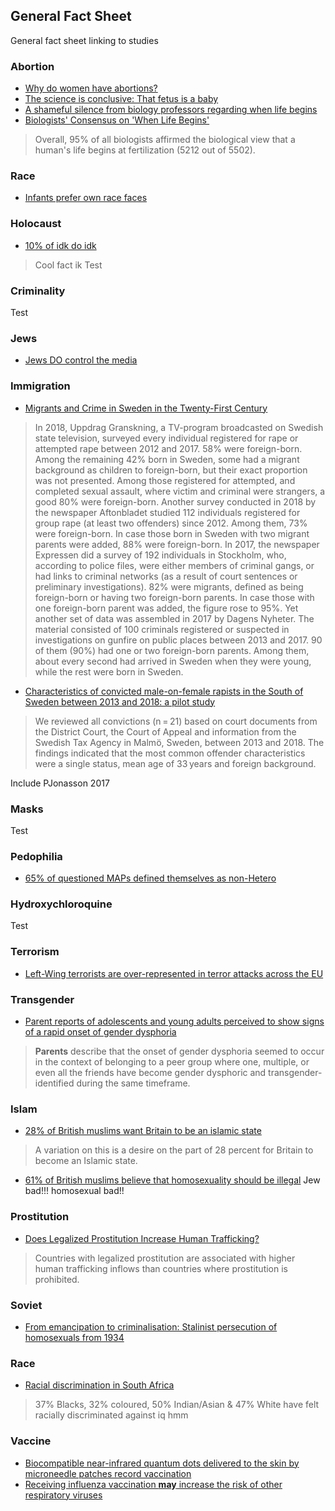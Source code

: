 ## General Fact Sheet
General fact sheet linking to studies

### Abortion
- [Why do women have abortions?](https://pubmed.ncbi.nlm.nih.gov/3243347/)
- [The science is conclusive: That fetus is a baby](https://eu.desmoinesregister.com/story/opinion/columnists/iowa-view/2018/12/12/science-conclusive-fetus-baby-iowa-fetal-heartbeat-law-abortion/2286938002/)
- [A shameful silence from biology professors regarding when life begins ](https://www.thecollegefix.com/a-shameful-silence-from-biology-professors-regarding-when-life-begins/)
- [Biologists' Consensus on 'When Life Begins'](https://papers.ssrn.com/sol3/papers.cfm?abstract_id=3211703)
> Overall, 95% of all biologists affirmed the biological view that a human's life begins at fertilization (5212 out of 5502).

### Race
- [Infants prefer own race faces](https://www.fatherly.com/health-science/science-little-kids-racist-parents/)

### Holocaust
- [10% of idk do idk](http://google.com)
> Cool fact ik
Test

### Criminality
Test

### Jews
- [Jews DO control the media](https://web.archive.org/web/20120705065748/http://blogs.timesofisrael.com/jews-do-control-the-media/)

### Immigration
- [Migrants and Crime in Sweden in the Twenty-First Century](https://link.springer.com/article/10.1007/s12115-019-00436-8)
> In 2018, Uppdrag Granskning, a TV-program broadcasted on Swedish state television, surveyed every individual registered for rape or attempted rape between 2012 and 2017. 58% were foreign-born. Among the remaining 42% born in Sweden, some had a migrant background as children to foreign-born, but their exact proportion was not presented. Among those registered for attempted, and completed sexual assault, where victim and criminal were strangers, a good 80% were foreign-born.
Another survey conducted in 2018 by the newspaper Aftonbladet studied 112 individuals registered for group rape (at least two offenders) since 2012. Among them, 73% were foreign-born. In case those born in Sweden with two migrant parents were added, 88% were foreign-born.
In 2017, the newspaper Expressen did a survey of 192 individuals in Stockholm, who, according to police files, were either members of criminal gangs, or had links to criminal networks (as a result of court sentences or preliminary investigations). 82% were migrants, defined as being foreign-born or having two foreign-born parents. In case those with one foreign-born parent was added, the figure rose to 95%.
Yet another set of data was assembled in 2017 by Dagens Nyheter. The material consisted of 100 criminals registered or suspected in investigations on gunfire on public places between 2013 and 2017. 90 of them (90%) had one or two foreign-born parents. Among them, about every second had arrived in Sweden when they were young, while the rest were born in Sweden.
- [Characteristics of convicted male-on-female rapists in the South of Sweden between 2013 and 2018: a pilot study](https://www.tandfonline.com/doi/full/10.1080/20961790.2020.1757245)
> We reviewed all convictions (n = 21) based on court documents from the District Court, the Court of Appeal and information from the Swedish Tax Agency in Malmö, Sweden, between 2013 and 2018. The findings indicated that the most common offender characteristics were a single status, mean age of 33 years and foreign background.

Include PJonasson 2017

### Masks
Test

### Pedophilia
- [65% of questioned MAPs defined themselves as non-Hetero](https://osf.io/w4bze/download/?version=2&displayName=Suppression%20and%20Help-Seeking%20in%20MAPs%20(Harper%20et%20al.%20-%20preprint)-2019-11-05T11%3A41%3A36.304Z.pdf)

### Hydroxychloroquine
Test

### Terrorism
- [Left-Wing terrorists are over-represented in terror attacks across the EU](https://www.europol.europa.eu/activities-services/main-reports/european-union-terrorism-situation-and-trend-report-te-sat-2020)

### Transgender
- [Parent reports of adolescents and young adults perceived to show signs of a rapid onset of gender dysphoria](https://journals.plos.org/plosone/article?id=10.1371/journal.pone.0202330)
> **Parents** describe that the onset of gender dysphoria seemed to occur in the context of belonging to a peer group where one, multiple, or even all the friends have become gender dysphoric and transgender-identified during the same timeframe.

### Islam
- [28% of British muslims want Britain to be an islamic state](http://civitas.org.uk/pdf/ShariaLawOrOneLawForAll.pdf)
> A variation on this is a desire on the part of 28 percent for Britain to become an Islamic state.
- [61% of British muslims believe that homosexuality should be illegal](http://civitas.org.uk/pdf/ShariaLawOrOneLawForAll.pdf)
Jew bad!!! homosexual bad!!

### Prostitution
- [Does Legalized Prostitution Increase Human Trafficking?](https://orgs.law.harvard.edu/lids/2014/06/12/does-legalized-prostitution-increase-human-trafficking/)
> Countries with legalized prostitution are associated with higher human trafficking inflows than countries where prostitution is prohibited.

### Soviet
- [From emancipation to criminalisation: Stalinist persecution of homosexuals from 1934](https://www.marxist.com/from-emancipation-to-criminalisation-stalinist-persecution-of-homosexuals-from-1934.htm)

### Race
- [Racial discrimination in South Africa](https://www.datafirst.uct.ac.za/dataportal/index.php/catalog/325/related_materials)
> 37% Blacks, 32% coloured, 50% Indian/Asian & 47% White have felt racially discriminated against
iq hmm

### Vaccine
- [Biocompatible near-infrared quantum dots delivered to the skin by microneedle patches record vaccination](https://pubmed.ncbi.nlm.nih.gov/31852802/)
- [Receiving influenza vaccination **may** increase the risk of other respiratory viruses](https://pubmed.ncbi.nlm.nih.gov/31607599/)
